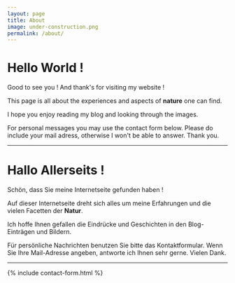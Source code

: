 ```yaml
---
layout: page
title: About
image: under-construction.png 
permalink: /about/
---
```

# Hello World !

Good to see you ! And thank's for visiting my website !

This page is all about the experiences and aspects of **nature** one can find.

I hope you enjoy reading my blog and looking through the images.

For personal messages you may use the contact form below. 
Please do include your mail adress, otherwise I won't be able to answer.
Thank you.

---

# Hallo Allerseits !

Schön, dass Sie meine Internetseite gefunden haben !

Auf dieser Internetseite dreht sich alles um meine Erfahrungen und die vielen Facetten der **Natur**.

Ich hoffe Ihnen gefallen die Eindrücke und Geschichten in den Blog-Einträgen und Bildern.

Für persönliche Nachrichten benutzen Sie bitte das Kontaktformular. 
Wenn Sie Ihre Mail-Adresse angeben, antworte ich Ihnen sehr gerne.
Vielen Dank.

---

{% include contact-form.html %}
